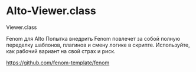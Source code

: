 # Alto-Viewer.class
Viewer.class

Fenom для Alto
Попытка внедрить Fenom повлечет за собой полную переделку шаблонов, плагинов и смену логике в скрипте.
Используйте, как рабочий вариант на свой страх и риск.

https://github.com/fenom-template/fenom
